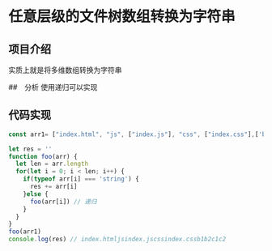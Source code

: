 # 任意层级的文件树数组转换为字符串
## 项目介绍
实质上就是将多维数组转换为字符串

##　分析
使用递归可以实现

## 代码实现
```js
const arr1= ["index.html", "js", ["index.js"], "css", ["index.css"],['b1','b2',['c1','c2']]];

let res = ''
function foo(arr) {
  let len = arr.length
  for(let i = 0; i < len; i++) {
    if(typeof arr[i] === 'string') {
      res += arr[i]
    }else {
      foo(arr[i]) // 递归
    }
  }
}
foo(arr1)
console.log(res) // index.htmljsindex.jscssindex.cssb1b2c1c2
```